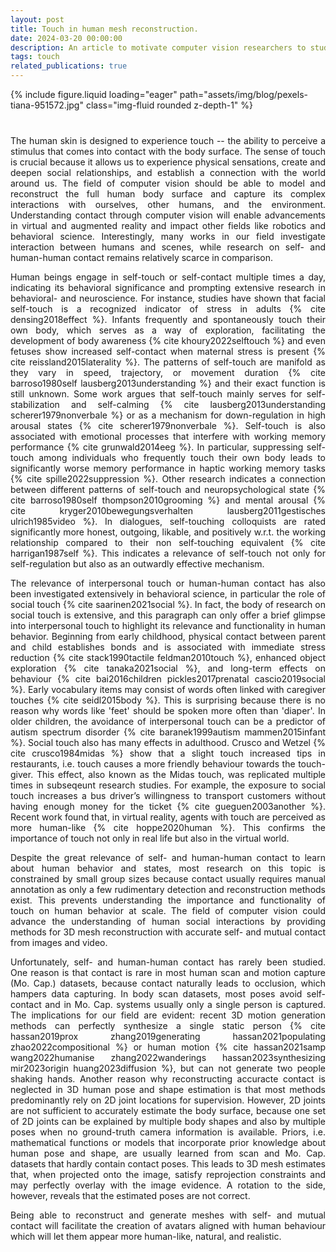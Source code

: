 ```yaml
---
layout: post
title: Touch in human mesh reconstruction.
date: 2024-03-20 00:00:00
description: An article to motivate computer vision researchers to study self- and human-to-human contact by highlighting the manifold impact of touch on human behavior.
tags: touch
related_publications: true
---
```


{% include figure.liquid loading="eager" path="assets/img/blog/pexels-tiana-951572.jpg" class="img-fluid rounded z-depth-1" %}

<div style="margin-top: 40px;"></div>
<div style="text-align: justify;">
<p>The human skin is designed to experience touch -- the ability to perceive a stimulus that comes into contact with the body surface. The sense of touch is crucial because it allows us to experience physical sensations, create and deepen social relationships, and establish a connection with the world around us. The field of computer vision should be able to model and reconstruct the full human body surface and capture its complex interactions with ourselves, other humans, and the environment. Understanding contact through computer vision will enable advancements in virtual and augmented reality and impact other fields like robotics and behavioral science. Interestingly, many works in our field investigate interaction between humans and scenes, while research on self- and human-human contact remains relatively scarce in comparison.</p>

<p>Human beings engage in self-touch or self-contact multiple times a day, indicating its behavioral significance and prompting extensive research in behavioral- and neuroscience. For instance, studies have shown that facial self-touch is a recognized indicator of stress in adults {% cite densing2018effect %}. Infants frequently and spontaneously touch their own body, which serves as a way of exploration, facilitating the development of body awareness {% cite khoury2022selftouch %} and even fetuses show increased self-contact when maternal stress is present {% cite reissland2015laterality %}. The patterns of self-touch are manifold as they vary in speed, trajectory, or movement duration {% cite barroso1980self lausberg2013understanding %} and their exact function is still unknown. Some work argues that self-touch mainly serves for self-stabilization and self-calming {% cite lausberg2013understanding scherer1979nonverbale %} or as a mechanism for down-regulation in high arousal states {% cite scherer1979nonverbale %}. Self-touch is also associated with emotional processes that interfere with working memory performance {% cite grunwald2014eeg %}. In particular, suppressing self-touch among individuals who frequently touch their own body leads to significantly worse memory performance in haptic working memory tasks {% cite spille2022suppression %}. Other research indicates a connection between different patterns of self-touch and neuropsychological state {% cite barroso1980self thompson2010grooming %} and mental arousal {% cite kryger2010bewegungsverhalten lausberg2011gestisches ulrich1985video %}. In dialogues, self-touching colloquists are rated significantly more honest, outgoing, likable, and positively w.r.t. the working relationship compared to their non self-touching equivalent {% cite harrigan1987self %}. This indicates a relevance of self-touch not only for self-regulation but also as an outwardly effective mechanism.</p>

<p>The relevance of interpersonal touch or human-human contact has also been investigated extensively in behavioral science, in particular the role of social touch {% cite saarinen2021social %}. In fact, the body of research on social touch is extensive, and this paragraph can only offer a brief glimpse into interpersonal touch to highlight its relevance and functionality in human behavior. Beginning from early childhood, physical contact between parent and child establishes bonds and is associated with immediate stress reduction {% cite stack1990tactile feldman2010touch %}, enhanced object exploration {% cite tanaka2021social %}, and long-term effects on behaviour {% cite bai2016children pickles2017prenatal cascio2019social %}. Early vocabulary items may consist of words often linked with caregiver touches {% cite seidl2015body %}. This is surprising because there is no reason why words like 'feet' should be spoken more often than 'diaper'. In older children, the avoidance of interpersonal touch can be a predictor of autism spectrum disorder {% cite baranek1999autism mammen2015infant %}. Social touch also has many effects  in adulthood. Crusco and Wetzel {% cite crusco1984midas %} show that a slight touch increased tips in restaurants, i.e. touch causes a more friendly behaviour towards the touch-giver. This effect, also known as the Midas touch, was replicated multiple times in subseqeunt research studies. For example, the exposure to social touch increases a bus driver’s willingness to transport customers without having enough money for the ticket {% cite gueguen2003another %}. Recent work found that, in virtual reality, agents with touch are perceived as more human-like {% cite hoppe2020human %}. This confirms the importance of touch not only in real life but also in the virtual world.</p>

<p>Despite the great relevance of self- and human-human contact to learn about human behavior and states, most research on this topic is constrained by small group sizes because contact usually requires manual annotation as only a few rudimentary detection and reconstruction methods exist. This prevents understanding the importance and functionality of touch on human behavior at scale. The field of computer vision could advance the understanding of human social interactions by providing methods for 3D mesh reconstruction with accurate self- and mutual contact from images and video.</p>

<p>Unfortunately, self- and human-human contact has rarely been studied. One reason is that contact is rare in most human scan and motion capture (Mo. Cap.) datasets, because contact naturally leads to occlusion, which hampers data capturing. In body scan datasets, most poses avoid self-contact and in Mo. Cap. systems usually only a single person is captured. The implications for our field are evident: recent 3D motion generation methods can perfectly synthesize a single static person {% cite hassan2019prox zhang2019generating hassan2021populating zhao2022compositional %} or human motion {% cite hassan2021samp wang2022humanise zhang2022wanderings hassan2023synthesizing mir2023origin huang2023diffusion %}, but can not generate two people shaking hands. Another reason why reconstructing accuracte contact is neglected in 3D human pose and shape estimation is that most methods predominantly rely on 2D joint locations for supervision. However, 2D joints are not sufficient to accurately estimate the body surface, because one set of 2D joints can be explained by multiple body shapes and also by multiple poses when no ground-truth camera information is available. Priors, i.e. mathematical functions or models that incorporate prior knowledge about human pose and shape, are usually learned from scan and Mo. Cap. datasets that hardly contain contact poses. This leads to 3D mesh estimates that, when projected onto the image, satisfy reprojection constraints and may perfectly overlay with the image evidence. A rotation to the side, however, reveals that the estimated poses are not correct. </p>

<p> Being able to reconstruct and generate meshes with self- and mutual contact will facilitate the creation of avatars aligned with human behaviour which will let them appear more human-like, natural, and realistic. </p>
